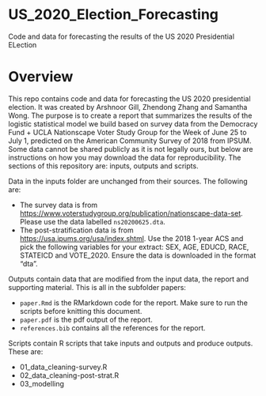# US_2020_Election_Forecasting
Code and data for forecasting the results of the US 2020 Presidential ELection

# Overview

This repo contains code and data for forecasting the US 2020 presidential election. It was created by Arshnoor Gill, Zhendong Zhang and Samantha Wong. The purpose is to create a report that summarizes the results of the logistic statistical model we build based on survey data from the Democracy Fund + UCLA Nationscape Voter Study Group for the Week of June 25 to July 1, predicted on the American Community Survey of 2018 from IPSUM. Some data cannot be shared publicly as it is not legally ours, but below are instructions on how you may download the data for reproducibility. The sections of this repository are: inputs, outputs and scripts.

Data in the inputs folder are unchanged from their sources. The following are:

- The survey data is from https://www.voterstudygroup.org/publication/nationscape-data-set. Please use the data labelled `ns20200625.dta`. 
- The post-stratification data is from https://usa.ipums.org/usa/index.shtml. Use the 2018 1-year ACS and pick the following variables for your extract: SEX, AGE, EDUCD, RACE, STATEICD and VOTE_2020. Ensure the data is downloaded in the format “dta”.

Outputs contain data that are modified from the input data, the report and supporting material. This is all in the subfolder papers:

- `paper.Rmd` is the RMarkdown code for the report. Make sure to run the scripts before knitting this document.
- `paper.pdf` is the pdf output of the report.
- `references.bib` contains all the references for the report.

Scripts contain R scripts that take inputs and outputs and produce outputs. These are:

- 01_data_cleaning-survey.R
- 02_data_cleaning-post-strat.R
- 03_modelling

